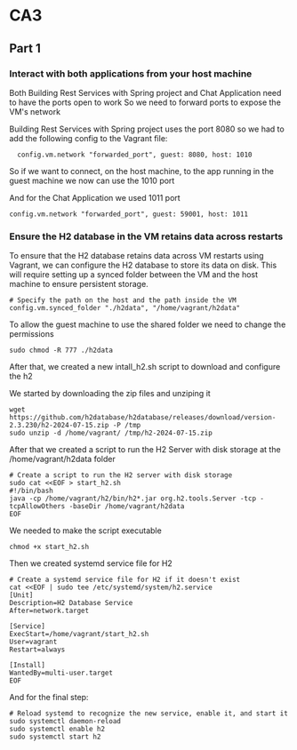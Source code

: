 # CA3

## Part 1

### Interact with both applications from your host machine

Both Building Rest Services with Spring project and Chat Application need to have the ports open to work
So we need to forward ports to expose the VM's network
 
Building Rest Services with Spring project uses the port  8080 so we had to add the following config to the Vagrant file:

      config.vm.network "forwarded_port", guest: 8080, host: 1010

So if we want to connect, on the host machine, to the app running in the guest machine we now can use the 1010 port

And for the Chat Application we used 1011 port

    config.vm.network "forwarded_port", guest: 59001, host: 1011


### Ensure the H2 database in the VM retains data across restarts


To ensure that the H2 database retains data across VM restarts using Vagrant, we can configure the H2 database to store its data on disk. This will require setting up a synced folder between the VM and the host machine to ensure persistent storage.

    # Specify the path on the host and the path inside the VM
    config.vm.synced_folder "./h2data", "/home/vagrant/h2data"

To allow the guest machine to use the shared folder we need to change the permissions
    
    sudo chmod -R 777 ./h2data

After that, we created a new intall_h2.sh script to download and configure the h2

We started by downloading the zip files and unziping it

    wget https://github.com/h2database/h2database/releases/download/version-2.3.230/h2-2024-07-15.zip -P /tmp
    sudo unzip -d /home/vagrant/ /tmp/h2-2024-07-15.zip

After that we created a script to run the H2 Server with disk storage at the /home/vagrant/h2data folder

    # Create a script to run the H2 server with disk storage
    sudo cat <<EOF > start_h2.sh
    #!/bin/bash
    java -cp /home/vagrant/h2/bin/h2*.jar org.h2.tools.Server -tcp -tcpAllowOthers -baseDir /home/vagrant/h2data
    EOF

We needed to make the script executable
    
    chmod +x start_h2.sh

Then we created systemd service file for H2

    # Create a systemd service file for H2 if it doesn't exist
    cat <<EOF | sudo tee /etc/systemd/system/h2.service
    [Unit]
    Description=H2 Database Service
    After=network.target
    
    [Service]
    ExecStart=/home/vagrant/start_h2.sh
    User=vagrant
    Restart=always
    
    [Install]
    WantedBy=multi-user.target
    EOF

And for the final step:

    # Reload systemd to recognize the new service, enable it, and start it
    sudo systemctl daemon-reload
    sudo systemctl enable h2
    sudo systemctl start h2

